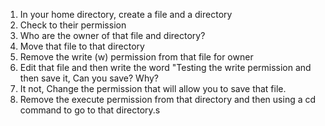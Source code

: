 1. In your home directory, create a file and a directory
2. Check to their permission
3. Who are the owner of that file and directory?
4. Move that file to that directory
5. Remove the write (w) permission from that file for owner
6. Edit that file and then write the word "Testing the write permission and then save it, Can you save? Why?
7. It not, Change the permission that will allow you to save that file.
8. Remove the execute permission from that directory and then using a cd command to go to that directory.s